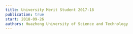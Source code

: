 ```yaml
---
title: University Merit Student 2017-18
publication: true
start: 2018-09-26
authors: Huazhong University of Science and Technology
---
```

